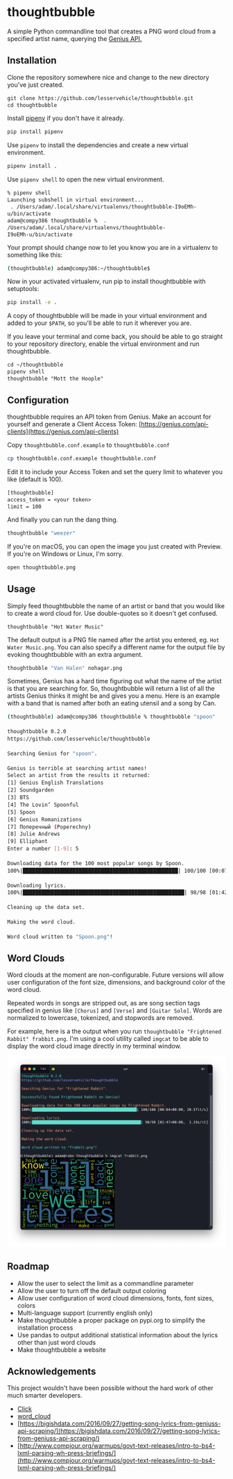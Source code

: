 # thoughtbubble

A simple Python commandline tool that creates a PNG word cloud from a specified artist name, querying the [Genius API.](https://docs.genius.com)

## Installation

Clone the repository somewhere nice and change to the new directory you've just created.

```
git clone https://github.com/lesservehicle/thoughtbubble.git
cd thoughtbubble
```

Install [pipenv](https://pipenv.pypa.io/en/latest/installation/) if you don't have it already.

```bash
pip install pipenv
```

Use `pipenv` to install the dependencies and create a new virtual environment.

```bash
pipenv install .
```

Use `pipenv shell` to open the new virtual environment.

```
% pipenv shell
Launching subshell in virtual environment...
 . /Users/adam/.local/share/virtualenvs/thoughtbubble-I9oEMh-u/bin/activate
adam@compy386 thoughtbubble %  . /Users/adam/.local/share/virtualenvs/thoughtbubble-
I9oEMh-u/bin/activate
```

Your prompt should change now to let you know you are in a virtualenv to something like this:

```bash
(thoughtbubble) adam@compy386:~/thoughtbubble$
```

Now in your activated virtualenv, run pip to install thoughtbubble with setuptools:

```bash
pip install -e .
```

A copy of thoughtbubble will be made in your virtual environment and added to your  `$PATH`, so you'll be able to run it wherever you are.

If you leave your terminal and come back, you should be able to go straight to your repository directory, enable the virtual environment and run thoughtbubble.

```
cd ~/thoughtbubble
pipenv shell
thoughtbubble "Mott the Hoople"
```

## Configuration

thoughtbubble requires an API token from Genius. Make an account for yourself and generate a Client Access Token: [https://genius.com/api-clients](https://genius.com/api-clients)

Copy `thoughtbubble.conf.example` to `thoughtbubble.conf`

```bash
cp thoughtbubble.conf.example thoughtbubble.conf
```

Edit it to include your Access Token and set the query limit to whatever you like (default is 100).

```commandline
[thoughtbubble]
access_token = <your token>
limit = 100
```

And finally you can run the dang thing.

```bash
thoughtbubble "weezer"
```

If you're on macOS, you can open the image you just created with Preview. If you're on Windows or Linux, I'm sorry.

```bash
open thoughtbubble.png
```

## Usage

Simply feed thoughtbubble the name of an artist or band that you would like to create a word cloud for. Use double-quotes so it doesn't get confused.

```
thoughtbubble "Hot Water Music"
```

The default output is a PNG file named after the artist you entered, eg. `Hot Water Music.png`. You can also specify a different name for the output file by evoking thoughtbubble with an extra argument.

```bash
thoughtbubble "Van Halen" nohagar.png
```

Sometimes, Genius has a hard time figuring out what the name of the artist is that you are searching for. So, thoughtbubble will return a list of all the artists Genius thinks it might be and gives you a menu. Here is an example with a band that is named after both an eating utensil and a song by Can.

```bash
(thoughtbubble) adam@compy386 thoughtbubble % thoughtbubble "spoon"

thoughtbubble 0.2.0
https://github.com/lesservehicle/thoughtbubble

Searching Genius for "spoon".

Genius is terrible at searching artist names!
Select an artist from the results it returned:
[1] Genius English Translations
[2] Soundgarden
[3] BTS
[4] The Lovin’ Spoonful
[5] Spoon
[6] Genius Romanizations
[7] Поперечный (Poperechny)
[8] Julie Andrews
[9] Elliphant
Enter a number [1-9]: 5

Downloading data for the 100 most popular songs by Spoon.
100%|██████████████████████████████████████████████████| 100/100 [00:07<00:00, 14.24it/s]

Downloading lyrics.
100%|████████████████████████████████████████████████████| 98/98 [01:42<00:00,  1.04s/it]

Cleaning up the data set.

Making the word cloud.

Word cloud written to "Spoon.png"!
```

## Word Clouds

Word clouds at the moment are non-configurable. Future versions will allow user configuration of the font size, dimensions, and background color of the word cloud.

Repeated words in songs are stripped out, as are song section tags specified in genius like `[Chorus]` and `[Verse]` and `[Guitar Solo]`. Words are normalized to lowercase, tokenized, and stopwords are removed.

For example, here is a the output when you run `thoughtbubble "Frightened Rabbit" frabbit.png`. I'm using a cool utility called `imgcat` to be able to display the word cloud image directly in my terminal window.

![Example](example.png "Example")

## Roadmap

* Allow the user to select the limit as a commandline parameter
* Allow the user to turn off the default output coloring
* Allow user configuration of word cloud dimensions, fonts, font sizes, colors
* Multi-language support (currently english only)
* Make thoughtbubble a proper package on pypi.org to simplify the installation process
* Use pandas to output additional statistical information about the lyrics other than just word clouds
* Make thoughtbubble a website

## Acknowledgements

This project wouldn't have been possible without the hard work of other much smarter developers.

* [Click](https://github.com/pallets/click)
* [word_cloud](https://github.com/amueller/word_cloud)
* [https://bigishdata.com/2016/09/27/getting-song-lyrics-from-geniuss-api-scraping/](https://bigishdata.com/2016/09/27/getting-song-lyrics-from-geniuss-api-scraping/)
* [http://www.compjour.org/warmups/govt-text-releases/intro-to-bs4-lxml-parsing-wh-press-briefings/](http://www.compjour.org/warmups/govt-text-releases/intro-to-bs4-lxml-parsing-wh-press-briefings/)
